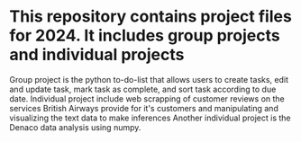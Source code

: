 # This repository contains project files for 2024. It includes group projects and individual projects

Group project is the python to-do-list that allows users to create tasks, edit and update task, mark task as complete, and sort task according to due date.
Individual project include web scrapping of customer reviews on the services British Airways provide for it's customers and manipulating and visualizing the text data to make inferences
Another individual project is the Denaco data analysis using numpy.
